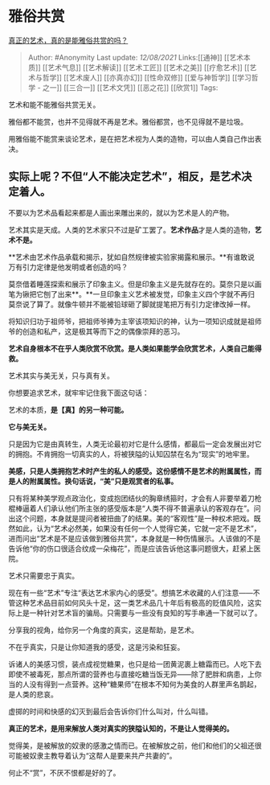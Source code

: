 # 雅俗共赏
[真正的艺术，真的是能雅俗共赏的吗？](https://www.zhihu.com/question/307808241/answer/572963649)

> Author: #Anonymity 
> Last update: *12/08/2021* 
> Links:[[通神]] [[艺术本质]] [[艺术气息]] [[艺术解读]] [[艺术工匠]] [[艺术之美]] [[疗愈艺术]] [[艺术与哲学]] [[艺术废人]] [[亦真亦幻]] [[性命双修]] [[爱与神哲学]] [[学习哲学 - 之一]] [[三合一]] [[艺术文凭]] [[恶之花]] [[欣赏1]]
> Tags:     
 

艺术和能不能雅俗共赏无关。

雅俗都不能赏，也并不见得就不再是艺术。雅俗都赏，也不见得就不是垃圾。

用雅俗能不能赏来谈论艺术，是在把艺术视为人类的造物，可以由人类自己作出表决。

## 实际上呢？不但“人不能决定艺术”，相反，**是艺术决定着人**。

不要以为艺术品看起来都是人画出来雕出来的，就以为艺术是人的产物。

艺术其实是天成。人类的艺术家只不过是矿工罢了。**艺术作品**才是人类的造物，**艺术不是。**

**艺术由艺术作品承载和揭示，犹如自然规律被实验家揭露和展示。**有谁敢说万有引力定律是他发明或者创造的吗？

莫奈借着睡莲探索和展示了印象主义。但是印象主义是先就存在的。莫奈只是以画笔为锹把它刨了出来**。**一旦印象主义艺术被发觉，印象主义四个字就不再归莫奈说了算了。就像牛顿并不能被铅球砸了脚就提笔把万有引力定律改掉一样。

将知识归功于祖师爷，把祖师爷捧为主宰该项知识的神，认为一项知识成就是祖师爷的创造和私产，这是极其等而下之的偶像崇拜的恶习。

**艺术自身根本不在乎人类欣赏不欣赏。是人类如果能学会欣赏艺术，人类自己能得救。**

艺术其实与美无关，只与真有关。

你想要追求艺术，就牢牢记住我下面这句话：

艺术的本质，**是【真】的另一种可能。**

**它与美无关。**

只是因为它是由真转生，人类无论最初对它是什么感情，都最后一定会发展出对它的拥抱。不肯拥抱一切真实的人，将被狭隘的认知囚禁在名为“现实”的地牢里。

**美感，只是人类拥抱艺术时产生的私人的感受。这份感情不是艺术的附属属性，而是人的附属属性。换句话说，“美”只是观赏者的私事。**

只有将某种美学观点政治化，变成抱团结伙的胸章绣箍时，才会有人非要举着刀枪棍棒逼着人们承认他们所主张的感受版本是“人类不得不普遍承认的客观存在”。问出这个问题，本身就是提问者被扭曲了的结果。美的“客观性”是一种权术把戏。既然如此，认为“艺术必然美，如果没有任何一个人觉得它美，它就一定不是艺术”，进而问出“艺术是不是应该做到雅俗共赏”，本身就是一种伤情展示。人该做的不是告诉他“你的伤口很适合纹成一朵梅花”，而是应该告诉他这事问题很大，赶紧上医院。

  

艺术只需要忠于真实。

现在有一些“艺术”专注“表达艺术家内心的感受”。想搞艺术收藏的人们注意——不管这种艺术品目前如何风头十足，这一类艺术品几十年后有极高的贬值风险，这实际上是一种针对艺术盲的骗局。只需要与一些没有良知的写手串通一下就可以了。

分享我的视角，给你另一个角度的真实，这是帮助，是艺术。

不在乎真实，只是让你知道我的感受，这是污染和狂妄。

诉诸人的美感习惯，装点成视觉糖果，也只是给一团黄泥裹上糖霜而已。人吃下去即使不被毒死，那点所谓的营养也与直接吃糖当饭无异——除了肥胖和病患，上你当的人没有得到一点营养。这种“糖果师”在根本不知何为美食的人群里声名鹊起，是人类的悲哀。

虚掷的时间和快感的幻灭到最后会告诉你们什么叫对，什么叫错。

**真正的艺术，是用来解放人类对真实的狭隘认知的，不是让人觉得美的。**

觉得美，是被解放的奴隶的感激之情而已。在被解放之前，他们和他们的父祖还很可能被奴隶主教导着认为“这帮人是要来共产共妻的”。

何止不“赏”，不厌不恨都是好的了。